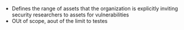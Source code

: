 - Defines the range of assets that the organization is explicitly inviting security researchers to assets for vulnerabilities
- OUt of scope, aout of the limit to testes